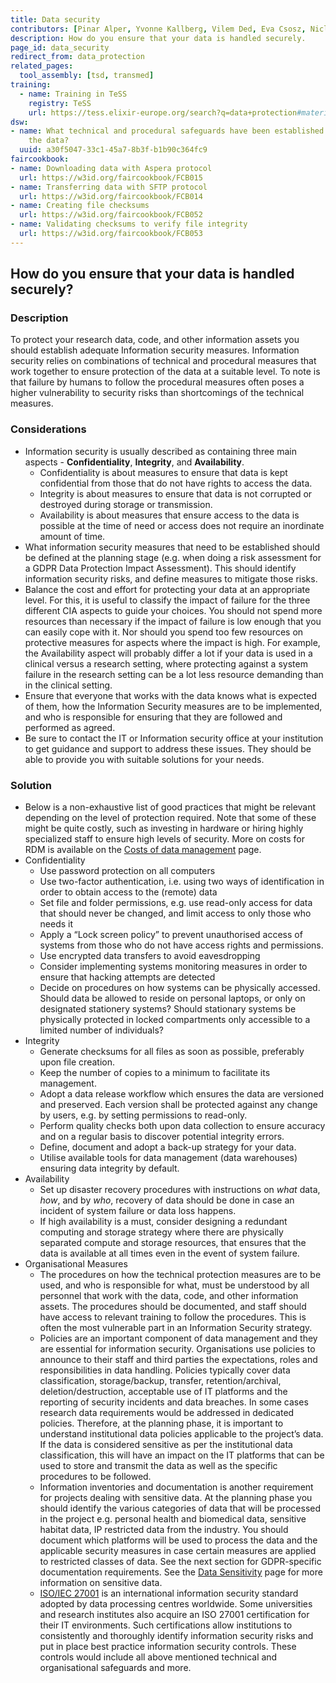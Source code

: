```yaml
---
title: Data security
contributors: [Pinar Alper, Yvonne Kallberg, Vilem Ded, Eva Csosz, Niclas Jareborg]
description: How do you ensure that your data is handled securely.
page_id: data_security
redirect_from: data_protection
related_pages: 
  tool_assembly: [tsd, transmed]
training:
  - name: Training in TeSS
    registry: TeSS
    url: https://tess.elixir-europe.org/search?q=data+protection#materials
dsw:
- name: What technical and procedural safeguards have been established for processing
    the data?
  uuid: a30f5047-33c1-45a7-8b3f-b1b90c364fc9
faircookbook:
- name: Downloading data with Aspera protocol
  url: https://w3id.org/faircookbook/FCB015
- name: Transferring data with SFTP protocol
  url: https://w3id.org/faircookbook/FCB014
- name: Creating file checksums
  url: https://w3id.org/faircookbook/FCB052
- name: Validating checksums to verify file integrity
  url: https://w3id.org/faircookbook/FCB053
---
```


## How do you ensure that your data is handled securely?

### Description

To protect your research data, code, and other information assets you should establish adequate Information security measures. Information security relies on combinations of technical and procedural measures that work together to ensure protection of the data at a suitable level. To note is that failure by humans to follow the procedural measures often poses a higher vulnerability to security risks than shortcomings of the technical measures. 

### Considerations

* Information security is usually described as containing three main aspects - **Confidentiality**, **Integrity**, and **Availability**.
  * Confidentiality is about measures to ensure that data is kept confidential from those that do not have rights to access the data.
  * Integrity is about measures to ensure that data is not corrupted or destroyed during storage or transmission.
  * Availability is about measures that ensure access to the data is possible at the time of need or access does not require an inordinate amount of time.
* What information security measures that need to be established should be defined at the planning stage (e.g. when doing a risk assessment for a GDPR Data Protection Impact Assessment). This should identify information security risks, and define measures to mitigate those risks. 
* Balance the cost and effort for protecting your data at an appropriate level. For this, it is useful to classify the impact of failure for the three different CIA aspects to guide your choices. You should not spend more resources than necessary if the impact of failure is low enough that you can easily cope with it. Nor should you spend too few resources on protective measures for aspects where the impact is high. For example, the Availability aspect will probably differ a lot if your data is used in a clinical versus a research setting, where protecting against a system failure in the research setting can be a lot less resource demanding than in the clinical setting.
* Ensure that everyone that works with the data knows what is expected of them, how the Information Security measures are to be implemented, and who is responsible for ensuring that they are followed and performed as agreed.
* Be sure to contact the IT or Information security office at your institution to get guidance and support to address these issues. They should be able to provide you with suitable solutions for your needs.

### Solution

* Below is a non-exhaustive list of good practices that might be relevant depending on the level of protection required. Note that some of these might be quite costly, such as investing in hardware or hiring highly specialized staff to ensure high levels of security. More on costs for RDM is available on the [Costs of data management](/costs_data_management) page.
* Confidentiality
  * Use password protection on all computers
  * Use two-factor authentication, i.e. using two ways of identification in order to obtain access to the (remote) data
  * Set file and folder permissions, e.g. use read-only access for data that should never be changed, and limit access to only those who needs it
  * Apply a “Lock screen policy” to prevent unauthorised access of systems from those who do not have access rights and permissions.
  * Use encrypted data transfers to avoid eavesdropping
  * Consider implementing systems monitoring measures in order to ensure that hacking attempts are detected
  * Decide on procedures on how systems can be physically accessed. Should data be allowed to reside on personal laptops, or only on designated stationery systems? Should stationary systems be physically protected in locked compartments only accessible to a limited number of individuals?
* Integrity
  * Generate checksums for all files as soon as possible, preferably upon file creation.
  * Keep the number of copies to a minimum to facilitate its management.
  * Adopt a data release workflow which ensures the data are versioned and preserved. Each version shall be protected against any change by users, e.g. by setting permissions to read-only.    
  * Perform quality checks both upon data collection to ensure accuracy and on a regular basis to discover potential integrity errors.
  * Define, document and adopt a back-up strategy for your data.
  * Utilise available tools for data management (data warehouses) ensuring data integrity by default.
* Availability
  * Set up disaster recovery procedures with instructions on *what* data, *how*, and by *who*, recovery of data should be done in case an incident of system failure or data loss happens.
  * If high availability is a must, consider designing a redundant computing and storage strategy where there are physically separated compute and storage resources, that ensures that the data is available at all times even in the event of system failure.
* Organisational Measures
  * The procedures on how the technical protection measures are to be used, and who is responsible for what, must be understood by all personnel that work with the data, code, and other information assets. The procedures should be documented, and staff should have access to relevant training to follow the procedures. This is often the most vulnerable part in an Information Security strategy.
  * Policies are an important component of data management and they are essential for information security. Organisations use policies to announce to their staff and third parties the expectations, roles and responsibilities in data handling. Policies typically cover data classification, storage/backup, transfer, retention/archival, deletion/destruction, acceptable use of IT platforms and the reporting of security incidents and data breaches. In some cases research data requirements would be addressed in dedicated policies. Therefore, at the planning phase, it is important to understand institutional data policies applicable to the project’s data. If the data is considered sensitive as per the institutional data classification, this will have an impact on the IT platforms that can be used to store and transmit the data as well as the specific procedures to be followed.
  * Information inventories and documentation is another requirement for projects dealing with sensitive data. At the planning phase you should identify the various categories of data that will be processed in the project e.g. personal health and biomedical data, sensitive habitat data, IP restricted data from the industry. You should document which platforms will be used to process the data and the applicable security measures in case certain measures are applied to restricted classes of data. See the next section for GDPR-specific documentation requirements. See the [Data Sensitivity](/data_sensitivity) page for more information on sensitive data.
  * [ISO/IEC 27001](https://en.wikipedia.org/wiki/ISO/IEC_27001) is an international information security standard adopted by data processing centres worldwide. Some universities and research institutes also acquire an ISO 27001 certification for their IT environments. Such certifications allow institutions to consistently and thoroughly identify information security risks and put in place best practice information security controls. These controls would include all above mentioned technical and organisational safeguards and more.
